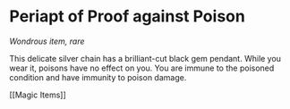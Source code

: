 # Periapt of Proof against Poison

*Wondrous item, rare*

This delicate silver chain has a brilliant-cut black gem pendant. While you wear it, poisons have no effect on you. You are immune to the poisoned condition and have immunity to poison damage.


[[Magic Items]]